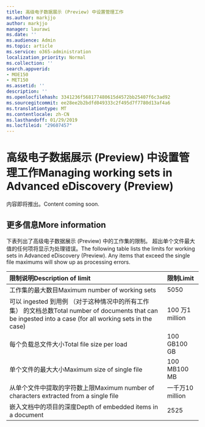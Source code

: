 ```yaml
---
title: 高级电子数据展示 (Preview) 中设置管理工作
ms.author: markjjo
author: markjjo
manager: laurawi
ms.date: ''
ms.audience: Admin
ms.topic: article
ms.service: o365-administration
localization_priority: Normal
ms.collection: ''
search.appverid:
- MOE150
- MET150
ms.assetid: ''
description: ''
ms.openlocfilehash: 3341236f568177480615d4572bb25407f6c3ad92
ms.sourcegitcommit: ee28ee2b2bdfd049333c2f495d7f7780d13af4a6
ms.translationtype: MT
ms.contentlocale: zh-CN
ms.lasthandoff: 01/29/2019
ms.locfileid: "29607457"
---
```

# <a name="managing-working-sets-in-advanced-ediscovery-preview"></a><span data-ttu-id="8c33b-102">高级电子数据展示 (Preview) 中设置管理工作</span><span class="sxs-lookup"><span data-stu-id="8c33b-102">Managing working sets in Advanced eDiscovery (Preview)</span></span>  

<span data-ttu-id="8c33b-103">内容即将推出。</span><span class="sxs-lookup"><span data-stu-id="8c33b-103">Content coming soon.</span></span>

## <a name="more-information"></a><span data-ttu-id="8c33b-104">更多信息</span><span class="sxs-lookup"><span data-stu-id="8c33b-104">More information</span></span>

<span data-ttu-id="8c33b-p101">下表列出了高级电子数据展示 (Preview) 中的工作集的限制。 超出单个文件最大值的任何项将显示为处理错误。</span><span class="sxs-lookup"><span data-stu-id="8c33b-p101">The following table lists the limits for working sets in Advanced eDiscovery (Preview).  Any items that exceed the single file maximums will show up as processing errors.</span></span>
    
  |<span data-ttu-id="8c33b-107">**限制说明**</span><span class="sxs-lookup"><span data-stu-id="8c33b-107">**Description of limit**</span></span>|<span data-ttu-id="8c33b-108">**限制**</span><span class="sxs-lookup"><span data-stu-id="8c33b-108">**Limit**</span></span>|
  |:-----|:-----|
  |<span data-ttu-id="8c33b-109">工作集的最大数目</span><span class="sxs-lookup"><span data-stu-id="8c33b-109">Maximum number of working sets</span></span>  <br/> |<span data-ttu-id="8c33b-110">50</span><span class="sxs-lookup"><span data-stu-id="8c33b-110">50</span></span>  <br/> |
  |<span data-ttu-id="8c33b-111">可以 ingested 到用例 （对于这种情况中的所有工作集） 的文档总数</span><span class="sxs-lookup"><span data-stu-id="8c33b-111">Total number of documents that can be ingested into a case (for all working sets in the case)</span></span>  <br/> |<span data-ttu-id="8c33b-112">100 万</span><span class="sxs-lookup"><span data-stu-id="8c33b-112">1 million</span></span>  <br/> |
  |<span data-ttu-id="8c33b-113">每个负载总文件大小</span><span class="sxs-lookup"><span data-stu-id="8c33b-113">Total file size per load</span></span>  <br/> |<span data-ttu-id="8c33b-114">100 GB</span><span class="sxs-lookup"><span data-stu-id="8c33b-114">100 GB</span></span>  <br/> |
  |<span data-ttu-id="8c33b-115">单个文件的最大大小</span><span class="sxs-lookup"><span data-stu-id="8c33b-115">Maximum size of single file</span></span>   <br/> |<span data-ttu-id="8c33b-116">100 MB</span><span class="sxs-lookup"><span data-stu-id="8c33b-116">100 MB</span></span>  <br/> |
  |<span data-ttu-id="8c33b-117">从单个文件中提取的字符数上限</span><span class="sxs-lookup"><span data-stu-id="8c33b-117">Maximum number of characters extracted from a single file</span></span>  <br/> |<span data-ttu-id="8c33b-118">一千万</span><span class="sxs-lookup"><span data-stu-id="8c33b-118">10 million</span></span>  <br/> |
  |<span data-ttu-id="8c33b-119">嵌入文档中的项目的深度</span><span class="sxs-lookup"><span data-stu-id="8c33b-119">Depth of embedded items in a document</span></span>  <br/> |<span data-ttu-id="8c33b-120">25</span><span class="sxs-lookup"><span data-stu-id="8c33b-120">25</span></span>  <br/> |
  

